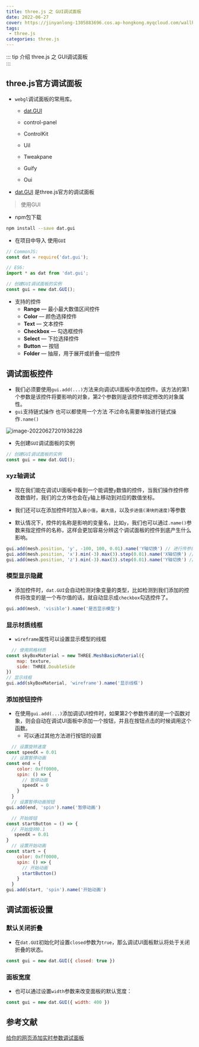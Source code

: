 ```yaml
---
title: three.js 之 GUI调试面板
date: 2022-06-27
cover: https://jinyanlong-1305883696.cos.ap-hongkong.myqcloud.com/wallhaven-8ovykj.jpg
tags:
 - three.js
categories: three.js
---
```


::: tip 介绍
three.js 之 GUI调试面板<br>
:::

<!-- more -->

## three.js官方调试面板

* `webgl`调试面板的常用库。

  - [dat.GUI](https://github.com/dataarts/dat.gui)

  - control-panel

  - ControlKit

  - Uil

  - Tweakpane

  - Guify

  - Oui

* [dat.GUI](https://github.com/dataarts/dat.gui) 是three.js官方的调试面板

> 使用GUI

* npm包下载

```bash
npm install --save dat.gui
```

* 在项目中导入 使用`GUI`

```js
// CommonJS:
const dat = require('dat.gui');

// ES6:
import * as dat from 'dat.gui';

// 创建GUI调试面板的实例
const gui = new dat.GUI();
```

* 支持的控件
  - **Range** — 最小最大数值区间控件
  - **Color** — 颜色选择控件
  - **Text** — 文本控件
  - **Checkbox** — 勾选框控件
  - **Select** — 下拉选择控件
  - **Button** — 按钮
  - **Folder** — 抽屉，用于展开或折叠一组控件

## 调试面板控件

* 我们必须要使用`gui.add(...)`方法来向调试UI面板中添加控件。该方法的第1个参数是该控件将要影响的对象，第2个参数则是该控件绑定修改的对象属性。
* `gui`支持链式操作 也可以都使用一个方法 不过命名需要单独进行链式操作`.name()`

![image-20220627201938228](https://jinyanlong-1305883696.cos.ap-hongkong.myqcloud.com/image-20220627201938228.png)

* 先创建`GUI`调试面板的实例

```js
// 创建GUI调试面板的实例
const gui = new dat.GUI();
```

### **xyz轴调试**

* 现在我们能在调试UI面板中看到一个能调整`y`数值的控件，当我们操作控件修改数值时，我们的立方体也会在`y`轴上移动到对应的数值坐标。

* 我们还可以在添加控件时加入`最小值`，`最大值`，以及`步进值(滑块的速度)`等参数
* 默认情况下，控件的名称是影响的变量名，比如`y`，我们也可以通过`.name()`参数来指定控件的名称，这样会更加容易分辨这个调试面板的控件到底产生什么影响。

```js
gui.add(mesh.position, 'y', -100, 100, 0.01).name('Y轴切换') // 进行传参的方式
gui.add(mesh.position, 'x').min(-3).max(3).step(0.01).name('X轴切换') // 进行链式操作
gui.add(mesh.position, 'z').min(-3).max(3).step(0.01).name('Y轴切换') // 进行链式操作
```

### **模型显示隐藏**

* 添加控件时，`dat.GUI`会自动检测对象变量的类型，比如检测到我们添加的控件将改变的是一个布尔值的话，就自动显示成`checkbox`勾选控件了。

```js
gui.add(mesh, 'visible').name('是否显示模型')
```

### **显示材质线框**

* `wireframe`属性可以设置显示模型的线框

```js
  // 使用网格材质
const skyBoxMaterial = new THREE.MeshBasicMaterial({
    map: texture,
    side: THREE.DoubleSide
})  
// 显示线框
gui.add(skyBoxMaterial, 'wireframe').name('显示线框')
```

### **添加按钮控件**

* 在使用`gui.add(...)`添加调试UI控件时，如果第2个参数传递的是一个函数对象，则会自动在调试UI面板中添加一个按钮，并且在按钮点击的时候调用这个函数。
  * 可以通过其他方法进行按钮的设置

```js
  // 设置旋转速度
const speedX = 0.01
  // 设置暂停动画
const end = {
    color: 0xff0000,
    spin: () => {
      // 暂停动画
      speedX = 0
    }
  }
  // 设置暂停动画按钮
gui.add(end, 'spin').name('暂停动画')

  // 开始按钮
const startButton = () => {
  // 开始旋转0.1
   speedX = 0.01
}
  // 设置开始动画
const start = {
    color: 0xff0000,
    spin: () => {
      // 开始动画
      startButton()
    }
  }
gui.add(start, 'spin').name('开始动画')
```

## 调试面板设置

### **默认关闭折叠**

* 在`dat.GUI`初始化时设置`closed`参数为`true`，那么调试UI面板默认将处于关闭折叠的状态。

```js
const gui = new dat.GUI({ closed: true })
```

### **面板宽度**

* 也可以通过设置`width`参数来改变面板的默认宽度：

```js
const gui = new dat.GUI({ width: 400 })
```

## 参考文献

[给你的网页添加实时参数调试面板](https://mp.weixin.qq.com/s?__biz=Mzg3MTUyNzQzNg==&mid=2247488905&idx=1&sn=266b08190e0f2f008955b2a77000dc72&chksm=cefc70eaf98bf9fcab5e2421dcce84492b7bb3fae5091d591ec51c942a0846f6fe0ce72b9eba&scene=178&cur_album_id=2405559566127480834#rd)
